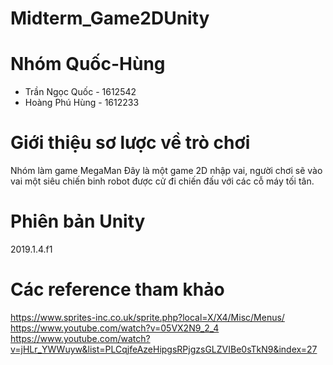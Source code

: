# Midterm_Game2DUnity

# Nhóm Quốc-Hùng
- Trần Ngọc Quốc - 1612542 
- Hoàng Phú Hùng - 1612233

# Giới thiệu sơ lược về trò chơi
Nhóm làm game MegaMan
Đây là một game 2D nhập vai, người chơi sẽ vào vai một siêu chiến binh robot được cử đi chiến đấu với các cỗ máy tối tân.

# Phiên bản Unity
2019.1.4.f1

# Các reference tham khảo
https://www.sprites-inc.co.uk/sprite.php?local=X/X4/Misc/Menus/
https://www.youtube.com/watch?v=05VX2N9_2_4
https://www.youtube.com/watch?v=jHLr_YWWuyw&list=PLCqjfeAzeHipgsRPjgzsGLZVIBe0sTkN9&index=27

